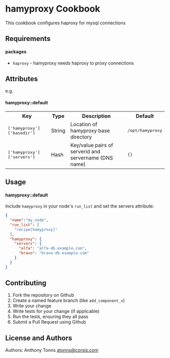 hamyproxy Cookbook
=====================
This cookbook configures haproxy for mysql connections

Requirements
------------
#### packages
- `haproxy` - hamyproxy needs haproxy to proxy connections

Attributes
----------

e.g.
#### hamyproxy::default
<table>
  <tr>
    <th>Key</th>
    <th>Type</th>
    <th>Description</th>
    <th>Default</th>
  </tr>
  <tr>
    <td><tt>['hamyproxy']['basedir']</tt></td>
    <td>String</td>
    <td>Location of hamyproxy base directory</td>
    <td><tt>/opt/hamyproxy</tt></td>
  </tr>
  <tr>
    <td><tt>['hamyproxy']['servers']</tt></td>
    <td>Hash</td>
    <td>Key/value pairs of serverid and servername (DNS name)</td>
    <td><tt>{}</tt></td>
  </tr>
</table>

Usage
-----
#### hamyproxy::default

Include `hamyproxy` in your node's `run_list` and set the servers attribute:

```json
{
  "name":"my_node",
  "run_list": [
    "recipe[hamyproxy]"
  ],
  "hamyproxy": {
    "servers": {
      "alfa": "alfa-db.example.com",
      "bravo": "bravo-db.example.com"
    }
  }
}
```

Contributing
------------
1. Fork the repository on Github
2. Create a named feature branch (like `add_component_x`)
3. Write your change
4. Write tests for your change (if applicable)
5. Run the tests, ensuring they all pass
6. Submit a Pull Request using Github

License and Authors
-------------------
Authors: Anthony Tonns <atonns@corsis.com>
